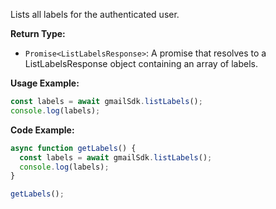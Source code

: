 Lists all labels for the authenticated user.

**Return Type:**

- `Promise<ListLabelsResponse>`: A promise that resolves to a ListLabelsResponse object containing an array of labels.

**Usage Example:**

```typescript
const labels = await gmailSdk.listLabels();
console.log(labels);
```

**Code Example:**

```typescript
async function getLabels() {
  const labels = await gmailSdk.listLabels();
  console.log(labels);
}

getLabels();
```
